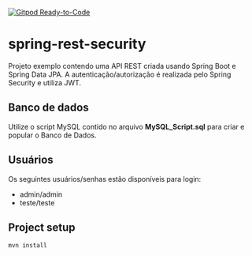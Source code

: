 [![Gitpod Ready-to-Code](https://img.shields.io/badge/Gitpod-Ready--to--Code-blue?logo=gitpod)](https://gitpod.io/#https://github.com/mineda/spring-rest-security) 

# spring-rest-security

Projeto exemplo contendo uma API REST criada usando Spring Boot e Spring Data JPA. A autenticação/autorização é realizada pelo Spring Security e utiliza JWT.

## Banco de dados

Utilize o script MySQL contido no arquivo **MySQL_Script.sql** para criar e popular o Banco de Dados.

## Usuários

Os seguintes usuários/senhas estão disponíveis para login:
* admin/admin
* teste/teste

## Project setup
```
mvn install
```
